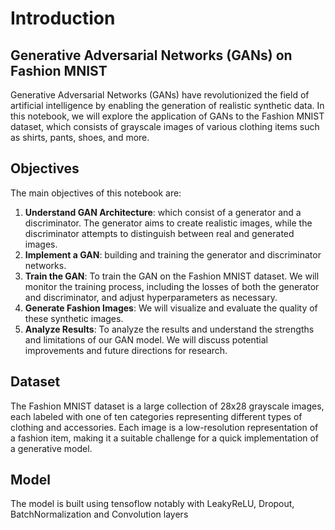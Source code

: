 # Introduction

## Generative Adversarial Networks (GANs) on Fashion MNIST

Generative Adversarial Networks (GANs) have revolutionized the field of artificial intelligence by enabling the generation of realistic synthetic data. In this notebook, we will explore the application of GANs to the Fashion MNIST dataset, which consists of grayscale images of various clothing items such as shirts, pants, shoes, and more.

## Objectives

The main objectives of this notebook are:

1. **Understand GAN Architecture**: which consist of a generator and a discriminator. The generator aims to create realistic images, while the discriminator attempts to distinguish between real and generated images.
2. **Implement a GAN**: building and training the generator and discriminator networks.
3. **Train the GAN**: To train the GAN on the Fashion MNIST dataset. We will monitor the training process, including the losses of both the generator and discriminator, and adjust hyperparameters as necessary.
4. **Generate Fashion Images**: We will visualize and evaluate the quality of these synthetic images.
5. **Analyze Results**: To analyze the results and understand the strengths and limitations of our GAN model. We will discuss potential improvements and future directions for research.

## Dataset

The Fashion MNIST dataset is a large collection of 28x28 grayscale images, each labeled with one of ten categories representing different types of clothing and accessories. Each image is a low-resolution representation of a fashion item, making it a suitable challenge for a quick implementation of a generative model.

## Model
The model is built using tensoflow notably with LeakyReLU, Dropout,  BatchNormalization and Convolution layers